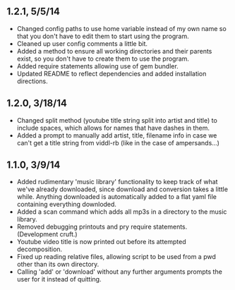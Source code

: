 1.2.1, 5/5/14
--------------
* Changed config paths to use home variable instead of my own name so that you don't have to edit them to start using the program.
* Cleaned up user config comments a little bit.
* Added a method to ensure all working directories and their parents exist, so you don't have to create them to use the program.
* Added require statements allowing use of gem bundler.
* Updated README to reflect dependencies and added installation directions.

1.2.0, 3/18/14
--------------
* Changed split method (youtube title string split into artist and title) to include spaces, which allows for names that have dashes in them.
* Added a prompt to manually add artist, title, filename info in case we can't get a title string from viddl-rb (like in the case of ampersands...)

1.1.0, 3/9/14
--------------
* Added rudimentary 'music library' functionality to keep track of what we've already downloaded, since download and conversion takes a little while. Anything downloaded is automatically added to a flat yaml file containing everything downloded.
* Added a scan command which adds all mp3s in a directory to the music library.
* Removed debugging printouts and pry require statements. (Development cruft.)
* Youtube video title is now printed out before its attempted decomposition.
* Fixed up reading relative files, allowing script to be used from a pwd other than its own directory.
* Calling 'add' or 'download' without any further arguments prompts the user for it instead of quitting.